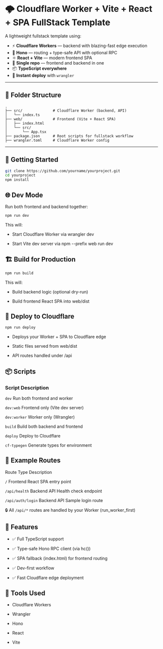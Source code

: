 # 🌩️ Cloudflare Worker + Vite + React + SPA FullStack Template

A lightweight fullstack template using:

-   ⚡️ **Cloudflare Workers** — backend with blazing-fast edge execution
-   🧩 **Hono** — routing + type-safe API with optional RPC
-   ⚛️ **React + Vite** — modern frontend SPA
-   📁 **Single repo** — frontend and backend in one
-   📦 **TypeScript everywhere**
-   🚀 **Instant deploy** with `wrangler`

---

## 📁 Folder Structure

```
.
├── src/              # Cloudflare Worker (backend, API)
│   └── index.ts
├── web/              # Frontend (Vite + React SPA)
│   ├── index.html
│   └── src/
│       └── App.tsx
├── package.json      # Root scripts for fullstack workflow
├── wrangler.toml     # Cloudflare Worker config
```

---

## 🚀 Getting Started

```bash
git clone https://github.com/yourname/yourproject.git
cd yourproject
npm install
```

## 🌐 Dev Mode

Run both frontend and backend together:

```bash
npm run dev
```

This will:

-   Start Cloudflare Worker via wrangler dev

-   Start Vite dev server via npm --prefix web run dev

## 🏗️ Build for Production

```bash
npm run build
```

This will:

-   Build backend logic (optional dry-run)

-   Build frontend React SPA into web/dist

## 🚀 Deploy to Cloudflare

```bash
npm run deploy
```

-   Deploys your Worker + SPA to Cloudflare edge

-   Static files served from web/dist

-   API routes handled under /api

## 📦 Scripts

### Script Description

`dev` Run both frontend and worker

`dev:web` Frontend only (Vite dev server)

`dev:worker` Worker only (Wrangler)

`build` Build both backend and frontend

`deploy` Deploy to Cloudflare

`cf-typegen` Generate types for environment

## 🧪 Example Routes

Route Type Description

`/` Frontend React SPA entry point

`/api/health` Backend API Health check endpoint

`/api/auth/login` Backend API Sample login route

🔒 All `/api/*` routes are handled by your Worker (run_worker_first)

## 🧠 Features

-   ✅ Full TypeScript support

-   ✅ Type-safe Hono RPC client (via hc<AppType>())

-   ✅ SPA fallback (index.html) for frontend routing

-   ✅ Dev-first workflow

-   ✅ Fast Cloudflare edge deployment

## 🧰 Tools Used

-   Cloudflare Workers

-   Wrangler

-   Hono

-   React

-   Vite
